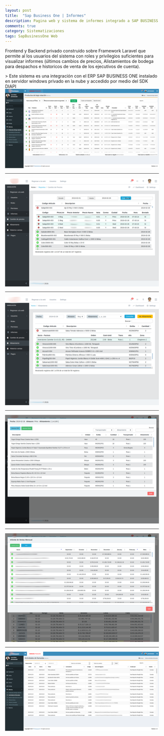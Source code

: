 ```yaml
---
layout: post
title:  "Sap Business One | Informes"
description: Pagina web y sistema de informes integrado a SAP BUSINESS ONE
comments: true
category: Sistematizaciones
tags: SapBusinessOne Web
---
```

<p>Frontend y Backend privado construido sobre Framework Laravel que permite al los usuarios del sistema con roles y privilegios suficientes para visualizar informes (últimos cambios de precios, Alistamientos de bodega para despachos e historicos de venta de los ejecutivos de cuenta).</p>
> Este sistema es una integración con el ERP SAP BUSINESS ONE instalado en servidor windows privado en la nube y accedido por medio del SDK DIAPI


<img src="/public/imgs/proyectos/SapbusinessOne-informes-ArticulosBajaRotacion.png" />
<hr>
<img src="/public/imgs/proyectos/SapbusinessOne-Informes1.png" />
<hr>
<img src="/public/imgs/proyectos/SapbusinessOne-Informes2.png" /> 
<hr>
<img src="/public/imgs/proyectos/SapbusinessOne-Informes3.png" /> 
<hr>
<img src="/public/imgs/proyectos/SapbusinessOne-Informes6.png" /> 
<hr>
<img src="/public/imgs/proyectos/SapbusinessOne-Informes-ActividadesDeLlamada.png" />
